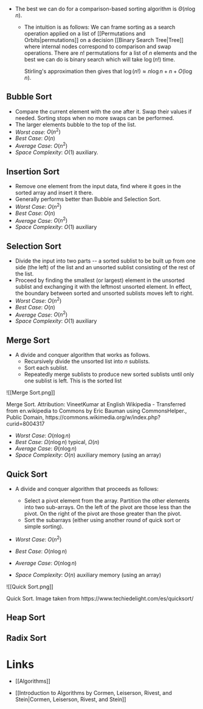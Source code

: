 * The best we can do for a comparison-based sorting algorithm is $\Theta(n\log n)$. 
	* The intuition is as follows: We can frame sorting as a search operation applied on a list of [[Permutations and Orbits|permutations]] on a decision [[Binary Search Tree|Tree]] where internal nodes correspond to comparison and swap operations. There are $n!$ permutations for a list of $n$ elements and the best we can do is binary search which will take $\log(n!)$ time. 
	  
	  Stirling's approximation then gives that $\log(n!)\approx n\log n + n + O(\log n)$.   

## Bubble Sort
* Compare the current element with the one after it. Swap their values if needed. Sorting stops when no more swaps can be performed.
* The larger elements bubble to the top of the list.
* *Worst case*: $O(n^2)$
* *Best Case*: $O(n)$
* *Average Case*: $O(n^2)$
* *Space Complexity*: $O(1)$ auxiliary.

## Insertion Sort
* Remove one element from the input data, find where it goes in the sorted array and insert it there.
* Generally performs better than Bubble and Selection Sort.
* *Worst Case*: $O(n^2)$
* *Best Case*: $O(n)$
* *Average Case*: $O(n^2)$
* *Space Complexity*: $O(1)$ auxiliary

## Selection Sort
* Divide the input into two parts -- a sorted sublist to be built up from one side (the left) of the list and an unsorted sublist consisting of the rest of the list. 
* Proceed by finding the smallest (or largest) element in the unsorted sublist and exchanging it with the leftmost unsorted element. In effect, the boundary between sorted and unsorted sublists moves left to right.
* *Worst Case*: $O(n^2)$
* *Best Case*: $O(n)$
* *Average Case*: $O(n^2)$
* *Space Complexity*: $O(1)$ auxiliary

## Merge Sort
* A divide and conquer algorithm that works as follows.
	* Recursively divide the unsorted list into $n$ sublists.
	* Sort each sublist.
	* Repeatedly merge sublists to produce new sorted sublists until only one sublist is left. This is the sorted list

![[Merge Sort.png]]
<figcaption> Merge Sort. Attribution:  VineetKumar at English Wikipedia - Transferred from en.wikipedia to Commons by Eric Bauman using CommonsHelper., Public Domain, https://commons.wikimedia.org/w/index.php?curid=8004317 </figcaption>

* *Worst Case*: $O(n\log n)$
* *Best Case*: $\Omega(n \log n)$ typical, $\Omega(n)$ 
* *Average Case*: $\Theta(n\log n)$
* *Space Complexity*: $O(n)$ auxiliary memory (using an array)

## Quick Sort
* A divide and conquer algorithm that proceeds as follows: 
	* Select a pivot element from the array. Partition the other elements into two sub-arrays. On the left of the pivot are those less than the pivot. On the right of the pivot are those greater than the pivot.
	* Sort the subarrays (either using another round of quick sort or simple sorting). 

* *Worst Case*: $O(n^2)$
* *Best Case*: $O(n \log n)$ 
* *Average Case*: $O(n\log n)$
* *Space Complexity*: $O(n)$ auxiliary memory (using an array)

![[Quick Sort.png]]
<figcaption> Quick Sort. Image taken from https://www.techiedelight.com/es/quicksort/ </figcaption>

## Heap Sort

## Radix Sort 
# Links
* [[Algorithms]]

* [[Introduction to Algorithms by Cormen, Leiserson, Rivest, and Stein|Cormen, Leiserson, Rivest, and Stein]]